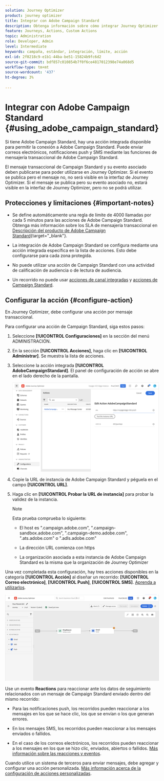 ```yaml
---
solution: Journey Optimizer
product: journey optimizer
title: Integrar con Adobe Campaign Standard
description: Obtenga información sobre cómo integrar Journey Optimizer con Adobe Campaign Standard
feature: Journeys, Actions, Custom Actions
topic: Administration
role: Developer, Admin
level: Intermediate
keywords: campaña, estándar, integración, límite, acción
exl-id: 2f0218c9-e1b1-44ba-be51-15824b9fc6d2
source-git-commit: bdf857c010854b7f0f6ce4817012398e74a068d5
workflow-type: tm+mt
source-wordcount: '437'
ht-degree: 3%

---
```


# Integrar con Adobe Campaign Standard {#using_adobe_campaign_standard}

Si tiene Adobe Campaign Standard, hay una acción integrada disponible para permitir la conexión a Adobe Campaign Standard. Puede enviar correos electrónicos, notificaciones push y SMS mediante las funciones de mensajería transaccional de Adobe Campaign Standard.

El mensaje transaccional de Campaign Standard y su evento asociado deben publicarse para poder utilizarse en Journey Optimizer. Si el evento se publica pero el mensaje no, no será visible en la interfaz de Journey Optimizer. Si el mensaje se publica pero su evento asociado no, estará visible en la interfaz de Journey Optimizer, pero no se podrá utilizar.

## Protecciones y limitaciones {#important-notes}

* Se define automáticamente una regla de límite de 4000 llamadas por cada 5 minutos para las acciones de Adobe Campaign Standard. Obtenga más información sobre los SLA de mensajería transaccional en [Descripción del producto de Adobe Campaign Standard](https://helpx.adobe.com/es/legal/product-descriptions/campaign-standard.html){target="_blank"}.

* La integración de Adobe Campaign Standard se configura mediante una acción integrada específica en la lista de acciones. Esto debe configurarse para cada zona protegida.

* No puede utilizar una acción de Campaign Standard con una actividad de calificación de audiencia o de lectura de audiencia.

* Un recorrido no puede usar [acciones de canal integradas](../building-journeys/journeys-message.md) y [acciones de Campaign Standard](../building-journeys/using-adobe-campaign-standard.md).

## Configurar la acción {#configure-action}

En Journey Optimizer, debe configurar una acción por mensaje transaccional.

Para configurar una acción de Campaign Standard, siga estos pasos:

1. Seleccione **[!UICONTROL Configuraciones]** en la sección del menú ADMINISTRACIÓN.

1. En la sección **[!UICONTROL Acciones]**, haga clic en **[!UICONTROL Administrar]**. Se muestra la lista de acciones.

1. Seleccione la acción integrada **[!UICONTROL AdobeCampaignStandard]**. El panel de configuración de acción se abre en el lado derecho de la pantalla.

   ![](assets/actioncampaign.png)

1. Copie la URL de instancia de Adobe Campaign Standard y péguela en el campo **[!UICONTROL URL]**.

1. Haga clic en **[!UICONTROL Probar la URL de instancia]** para probar la validez de la instancia.

   >[!NOTE]
   >
   >Esta prueba comprueba lo siguiente:
   >
   >* El host es &quot;.campaign.adobe.com&quot;, &quot;.campaign-sandbox.adobe.com&quot;, &quot;.campaign-demo.adobe.com&quot;, &quot;.ats.adobe.com&quot; o &quot;.adls.adobe.com&quot;
   >
   >* La dirección URL comienza con https
   >
   >* La organización asociada a esta instancia de Adobe Campaign Standard es la misma que la organización de Journey Optimizer

Una vez completada esta configuración, hay tres acciones disponibles en la categoría **[!UICONTROL Acción]** al diseñar un recorrido: **[!UICONTROL Correo electrónico]**, **[!UICONTROL Push]**, **[!UICONTROL SMS]**. [Aprenda a utilizarlos](../building-journeys/using-adobe-campaign-standard.md).

![](assets/journey58.png)

Use un evento **Reactions** para reaccionar ante los datos de seguimiento relacionados con un mensaje de Campaign Standard enviado dentro del mismo recorrido:

* Para las notificaciones push, los recorridos pueden reaccionar a los mensajes en los que se hace clic, los que se envían o los que generan errores.

* En los mensajes SMS, los recorridos pueden reaccionar a los mensajes enviados o fallidos.

* En el caso de los correos electrónicos, los recorridos pueden reaccionar a los mensajes en los que se hizo clic, enviados, abiertos o fallidos. [Más información sobre las reacciones y eventos](../building-journeys/reaction-events.md).

Cuando utilice un sistema de terceros para enviar mensajes, debe agregar y configurar una acción personalizada. [Más información acerca de la configuración de acciones personalizadas](../action/about-custom-action-configuration.md).